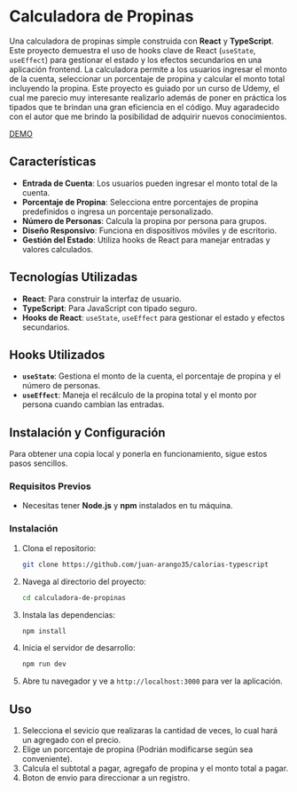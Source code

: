 
# Calculadora de Propinas

Una calculadora de propinas simple construida con **React** y **TypeScript**. Este proyecto demuestra el uso de hooks clave de React (`useState`, `useEffect`) para gestionar el estado y los efectos secundarios en una aplicación frontend. La calculadora permite a los usuarios ingresar el monto de la cuenta, seleccionar un porcentaje de propina y calcular el monto total incluyendo la propina. Este proyecto es guiado por un curso de Udemy, el cual me parecio muy interesante realizarlo además de poner en práctica los tipados que te brindan una gran eficiencia en el código.
Muy agaradecido con el autor que me brindo la posibilidad de adquirir nuevos conocimientos.

[DEMO](https://calculadora-propinas-tsx.netlify.app/)

## Características

- **Entrada de Cuenta**: Los usuarios pueden ingresar el monto total de la cuenta.
- **Porcentaje de Propina**: Selecciona entre porcentajes de propina predefinidos o ingresa un porcentaje personalizado.
- **Número de Personas**: Calcula la propina por persona para grupos.
- **Diseño Responsivo**: Funciona en dispositivos móviles y de escritorio.
- **Gestión del Estado**: Utiliza hooks de React para manejar entradas y valores calculados.

## Tecnologías Utilizadas

- **React**: Para construir la interfaz de usuario.
- **TypeScript**: Para JavaScript con tipado seguro.
- **Hooks de React**: `useState`, `useEffect` para gestionar el estado y efectos secundarios.

## Hooks Utilizados

- **`useState`**: Gestiona el monto de la cuenta, el porcentaje de propina y el número de personas.
- **`useEffect`**: Maneja el recálculo de la propina total y el monto por persona cuando cambian las entradas.

## Instalación y Configuración

Para obtener una copia local y ponerla en funcionamiento, sigue estos pasos sencillos.

### Requisitos Previos

- Necesitas tener **Node.js** y **npm** instalados en tu máquina.

### Instalación

1. Clona el repositorio:
    ```bash
    git clone https://github.com/juan-arango35/calorias-typescript
    ```

2. Navega al directorio del proyecto:
    ```bash
    cd calculadora-de-propinas
    ```

3. Instala las dependencias:
    ```bash
    npm install
    ```

4. Inicia el servidor de desarrollo:
    ```bash
    npm run dev
    ```

5. Abre tu navegador y ve a `http://localhost:3000` para ver la aplicación.

## Uso

1. Selecciona el sevicio que realizaras la cantidad de veces, lo cual hará un agregado con el precio.
2. Elige un porcentaje de propina (Podrián modificarse según sea conveniente).
3. Calcula el subtotal a pagar, agregafo de propina y el monto total a pagar.
4. Boton de envio para direccionar a un registro.


